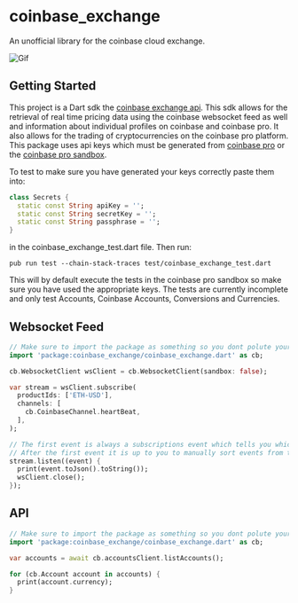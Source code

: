 # coinbase_exchange

An unofficial library for the coinbase cloud exchange.

![Gif](https://github.com/pcrady/coinbase_exchange/blob/main/example.gif "Real Time Price")

## Getting Started

This project is a Dart sdk the
[coinbase exchange api](https://docs.cloud.coinbase.com/exchange/reference/exchangerestapi_getaccounts).
This sdk allows for the retrieval of real time pricing data using the coinbase websocket feed as well and information about
individual profiles on coinbase and coinbase pro. It also allows for the trading of
cryptocurrencies on the coinbase pro platform. This package uses api keys which must be generated
from [coinbase pro](https://pro.coinbase.com/) or the [coinbase pro sandbox](https://public.sandbox.pro.coinbase.com/).

To test to make sure you have generated your keys correctly paste them into:
```dart
class Secrets {
  static const String apiKey = '';
  static const String secretKey = '';
  static const String passphrase = '';
}
```
in the coinbase_exchange_test.dart file. Then run:
```console
pub run test --chain-stack-traces test/coinbase_exchange_test.dart
```
This will by default execute the tests in the coinbase pro sandbox so make sure you have used the appropriate keys. The tests are currently incomplete and only test Accounts, Coinbase Accounts, Conversions and Currencies.

## Websocket Feed

```dart
// Make sure to import the package as something so you dont polute your environment.
import 'package:coinbase_exchange/coinbase_exchange.dart' as cb;

cb.WebsocketClient wsClient = cb.WebsocketClient(sandbox: false);

var stream = wsClient.subscribe(
  productIds: ['ETH-USD'],
  channels: [
    cb.CoinbaseChannel.heartBeat,
  ],
);

// The first event is always a subscriptions event which tells you which channels you have subscribed to.
// After the first event it is up to you to manually sort events from the stream.
stream.listen((event) {
  print(event.toJson().toString());
  wsClient.close();
});
```

## API

```dart
// Make sure to import the package as something so you dont polute your environment.
import 'package:coinbase_exchange/coinbase_exchange.dart' as cb;

var accounts = await cb.accountsClient.listAccounts();

for (cb.Account account in accounts) {
  print(account.currency);
}
```
